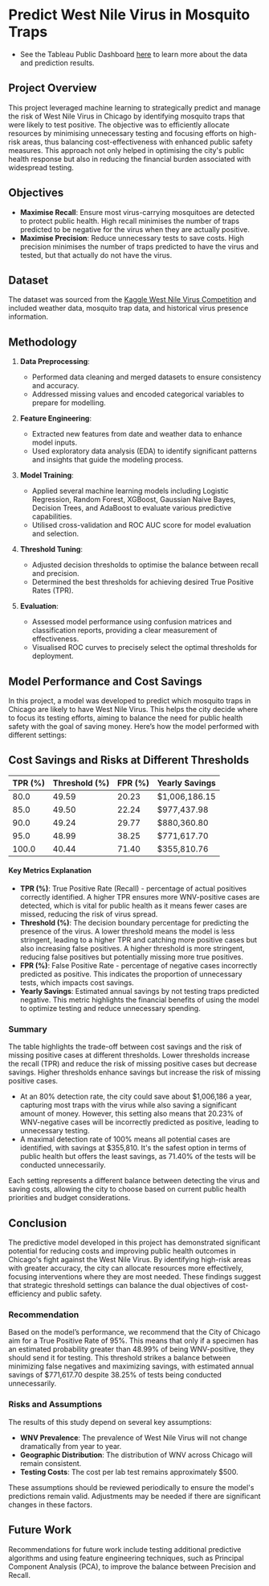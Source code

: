 # Predict West Nile Virus in Mosquito Traps

   - See the Tableau Public Dashboard [here](https://public.tableau.com/app/profile/euan.judd/viz/PredictWestNileVirus/Dashboard) to learn more about the data and prediction results.

## Project Overview

This project leveraged machine learning to strategically predict and manage the risk of West Nile Virus in Chicago by identifying mosquito traps that were likely to test positive. The objective was to efficiently allocate resources by minimising unnecessary testing and focusing efforts on high-risk areas, thus balancing cost-effectiveness with enhanced public safety measures. This approach not only helped in optimising the city's public health response but also in reducing the financial burden associated with widespread testing.

## Objectives

- **Maximise Recall**: Ensure most virus-carrying mosquitoes are detected to protect public health. High recall minimises the number of traps predicted to be negative for the virus when they are actually positive.
- **Maximise Precision**: Reduce unnecessary tests to save costs. High precision minimises the number of traps predicted to have the virus and tested, but that actually do not have the virus.

## Dataset

The dataset was sourced from the [Kaggle West Nile Virus Competition](https://www.kaggle.com/c/predict-west-nile-virus) and included weather data, mosquito trap data, and historical virus presence information.

## Methodology

1. **Data Preprocessing**:
   - Performed data cleaning and merged datasets to ensure consistency and accuracy.
   - Addressed missing values and encoded categorical variables to prepare for modelling.

2. **Feature Engineering**:
   - Extracted new features from date and weather data to enhance model inputs.
   - Used exploratory data analysis (EDA) to identify significant patterns and insights that guide the modeling process.

3. **Model Training**:
   - Applied several machine learning models including Logistic Regression, Random Forest, XGBoost, Gaussian Naive Bayes, Decision Trees, and AdaBoost to evaluate various predictive capabilities.
   - Utilised cross-validation and ROC AUC score for model evaluation and selection.

4. **Threshold Tuning**:
   - Adjusted decision thresholds to optimise the balance between recall and precision.
   - Determined the best thresholds for achieving desired True Positive Rates (TPR).

5. **Evaluation**:
   - Assessed model performance using confusion matrices and classification reports, providing a clear measurement of effectiveness.
   - Visualised ROC curves to precisely select the optimal thresholds for deployment.

## Model Performance and Cost Savings

In this project, a model was developed to predict which mosquito traps in Chicago are likely to have West Nile Virus. This helps the city decide where to focus its testing efforts, aiming to balance the need for public health safety with the goal of saving money. Here’s how the model performed with different settings:

## Cost Savings and Risks at Different Thresholds

| TPR (%) | Threshold (%)  | FPR (%) | Yearly Savings  |
|---------|----------------|---------|-----------------|
| 80.0    | 49.59          | 20.23   | $1,006,186.15   |
| 85.0    | 49.50          | 22.24   | $977,437.98     |
| 90.0    | 49.24          | 29.77   | $880,360.80     |
| 95.0    | 48.99          | 38.25   | $771,617.70     |
| 100.0   | 40.44          | 71.40   | $355,810.76     |

#### Key Metrics Explanation

- **TPR (%)**: True Positive Rate (Recall) - percentage of actual positives correctly identified. A higher TPR ensures more WNV-positive cases are detected, which is vital for public health as it means fewer cases are missed, reducing the risk of virus spread.
- **Threshold (%)**: The decision boundary percentage for predicting the presence of the virus. A lower threshold means the model is less stringent, leading to a higher TPR and catching more positive cases but also increasing false positives. A higher threshold is more stringent, reducing false positives but potentially missing more true positives.
- **FPR (%)**: False Positive Rate - percentage of negative cases incorrectly predicted as positive. This indicates the proportion of unnecessary tests, which impacts cost savings.
- **Yearly Savings**: Estimated annual savings by not testing traps predicted negative. This metric highlights the financial benefits of using the model to optimize testing and reduce unnecessary spending.

### Summary

The table highlights the trade-off between cost savings and the risk of missing positive cases at different thresholds. Lower thresholds increase the recall (TPR) and reduce the risk of missing positive cases but decrease savings. Higher thresholds enhance savings but increase the risk of missing positive cases. 

- At an 80% detection rate, the city could save about $1,006,186 a year, capturing most traps with the virus while also saving a significant amount of money. However, this setting also means that 20.23% of WNV-negative cases will be incorrectly predicted as positive, leading to unnecessary testing.
- A maximal detection rate of 100% means all potential cases are identified, with savings at $355,810. It's the safest option in terms of public health but offers the least savings, as 71.40% of the tests will be conducted unnecessarily.

Each setting represents a different balance between detecting the virus and saving costs, allowing the city to choose based on current public health priorities and budget considerations.

## Conclusion

The predictive model developed in this project has demonstrated significant potential for reducing costs and improving public health outcomes in Chicago's fight against the West Nile Virus. By identifying high-risk areas with greater accuracy, the city can allocate resources more effectively, focusing interventions where they are most needed. These findings suggest that strategic threshold settings can balance the dual objectives of cost-efficiency and public safety.

### Recommendation

Based on the model’s performance, we recommend that the City of Chicago aim for a True Positive Rate of 95%. This means that only if a specimen has an estimated probability greater than 48.99% of being WNV-positive, they should send it for testing. This threshold strikes a balance between minimizing false negatives and maximizing savings, with estimated annual savings of $771,617.70 despite 38.25% of tests being conducted unnecessarily.

### Risks and Assumptions

The results of this study depend on several key assumptions:
- **WNV Prevalence**: The prevalence of West Nile Virus will not change dramatically from year to year.
- **Geographic Distribution**: The distribution of WNV across Chicago will remain consistent.
- **Testing Costs**: The cost per lab test remains approximately $500.

These assumptions should be reviewed periodically to ensure the model's predictions remain valid. Adjustments may be needed if there are significant changes in these factors.

## Future Work

Recommendations for future work include testing additional predictive algorithms and using feature engineering techniques, such as Principal Component Analysis (PCA), to improve the balance between Precision and Recall.
